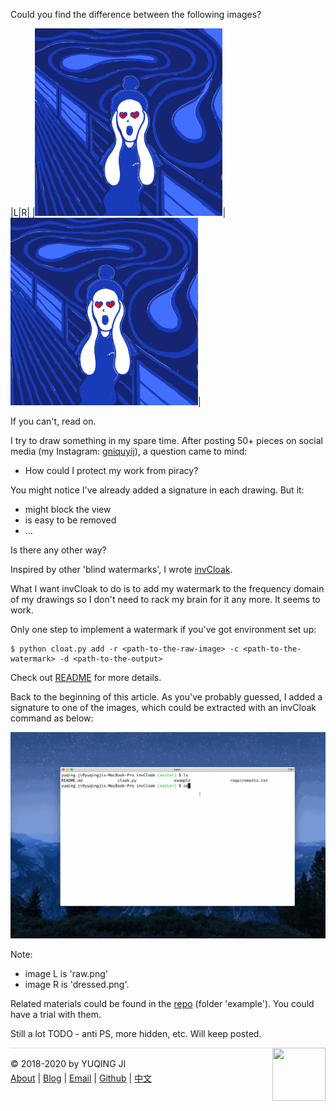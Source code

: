 Could you find the difference between the following images?

|L|R|
|<img src="./example/raw.png" style="width:300px;height:300px"/>|<img src="./example/dressed.png" style="width:300px;height:300px"/>|

If you can't, read on. 

I try to draw something in my spare time. After posting 50+ pieces on social media (my Instagram: [gniquyij](https://www.instagram.com/gniquyij/)), a question came to mind:
- How could I protect my work from piracy?

You might notice I've already added a signature in each drawing. But it:
- might block the view
- is easy to be removed
- ...

Is there any other way?

Inspired by other 'blind watermarks', I wrote [invCloak](http://vjyq.github.io/invCloak). 

What I want invCloak to do is to add my watermark to the frequency domain of my drawings so I don't need to rack my brain for it any more. It seems to work. 

Only one step to implement a watermark if you've got environment set up:

```
$ python cloat.py add -r <path-to-the-raw-image> -c <path-to-the-watermark> -d <path-to-the-output>
```

Check out [README](https://github.com/vjyq/invCloak) for more details. 

Back to the beginning of this article. As you've probably guessed, I added a signature to one of the images, which could be extracted with an invCloak command as below:

![demo](./example/demo.gif)

Note: 
- image L is 'raw.png'
- image R is 'dressed.png'.

Related materials could be found in the [repo]((https://github.com/vjyq/invCloak)) (folder 'example'). You could have a trial with them. 

Still a lot TODO - anti PS, more hidden, etc. Will keep posted. 

<div><a href="https://vjyq.github.io/daily"><img src="https://github.com/vjyq/vjyq.github.io/blob/master/avatar.png?raw=true" style="float:right;width:85px;height:85px"/></a></div><div style="border-top:1px solid #e1e4e8;padding-top:16px"></div>
<div>© 2018-2020 by YUQING JI</div>
<div style="padding-top:0.3em"><a href="https://vjyq.github.io/en/about">About</a> | <a href="https://vjyq.github.io/">Blog</a> | <a href="mailto:yuqing.ji@outlook.com">Email</a> | <a href="https://github.com/vjyq">Github</a> | <a href="https://vjyq.github.io/zh">中文</a></div>